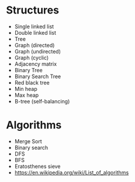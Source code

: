 # Structures

- Single linked list
- Double linked list
- Tree
- Graph (directed)
- Graph (undirected)
- Graph (cyclic)
- Adjacency matrix
- Binary Tree
- Binary Search Tree
- Red black tree
- Min heap
- Max heap
- B-tree (self-balancing)

# Algorithms

- Merge Sort
- Binary search
- DFS
- BFS
- Eratosthenes sieve
- https://en.wikipedia.org/wiki/List_of_algorithms
